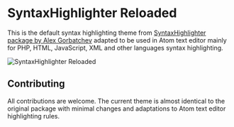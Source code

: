 # SyntaxHighlighter Reloaded

This is the default syntax highlighting theme from [SyntaxHighlighter package by Alex Gorbatchev](https://github.com/syntaxhighlighter) adapted to be used in Atom text editor mainly for PHP, HTML, JavaScript, XML and other languages syntax highlighting.

![SyntaxHighlighter Reloaded](https://f.cloud.github.com/assets/69169/2289498/4c3cb0ec-a009-11e3-8dbd-077ee11741e5.gif)

## Contributing

All contributions are welcome. The current theme is almost identical to the original package with minimal changes and adaptations to Atom text editor highlighting rules.
